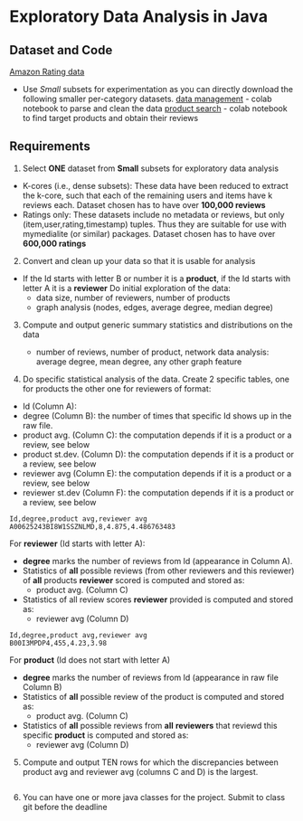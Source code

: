 # Exploratory Data Analysis in Java 
 

## Dataset and Code
[Amazon Rating data](https://nijianmo.github.io/amazon/index.html)
* Use *Small* subsets for experimentation as you can directly download the following smaller per-category datasets.
[data management](https://colab.research.google.com/drive/1Zv6MARGQcrBbLHyjPVVMZVnRWsRnVMpV) - colab notebook to parse and clean the data
[product search](https://colab.research.google.com/drive/12r4KJVbNqjjhiZ6aeiaG809x4-Tg5fm8?usp=sharing) - colab notebook to find target products and obtain their reviews 

## Requirements

1. Select **ONE** dataset from **Small** subsets for exploratory data analysis 
  * K-cores (i.e., dense subsets): These data have been reduced to extract the k-core, such that each of the remaining users and items have k reviews each. Dataset chosen has to have over **100,000 reviews**
  * Ratings only: These datasets include no metadata or reviews, but only (item,user,rating,timestamp) tuples. Thus they are suitable for use with mymedialite (or similar) packages. Dataset chosen has to have over **600,000 ratings**

2.  Convert and clean up your data so that it is usable for analysis
* If the Id starts with letter B or number it is a **product**, if the Id starts with letter A it is a **reviewer** Do initial exploration of the data: 
  * data size, number of reviewers, number of products
  * graph analysis (nodes, edges, average degree, median degree)

3. Compute and output generic summary statistics and distributions on the data
   * number of reviews, number of product, network data analysis: average degree, mean degree, any other graph feature
 
4. Do specific statistical analysis of the data. Create 2 specific tables, one for products the other one for reviewers of format:
  * Id (Column A): 
  * degree (Column B): the number of times that specific Id shows up in the raw file.
  * product avg. (Column C): the computation depends if it is a product or a review, see below
  * product st.dev. (Column D): the computation depends if it is a product or a review, see below
  * reviewer avg (Column E): the computation depends if it is a product or a review, see below
  * reviewer st.dev (Column F): the computation depends if it is a product or a review, see below
```
Id,degree,product avg,reviewer avg
A00625243BI8W1SSZNLMD,8,4.875,4.486763483 
```
For **reviewer** (Id starts with letter A): 
* **degree** marks the number of reviews from Id (appearance in Column A). 
* Statistics of **all** possible reviews (from other reviewers and this reviewer) of **all** products **reviewer** scored is computed and stored as: 
  * product avg. (Column C)
* Statistics of all review scores **reviewer** provided is computed and stored as: 
  * reviewer avg (Column D)

```
Id,degree,product avg,reviewer avg
B00I3MPDP4,455,4.23,3.98
```
For **product** (Id does not start with letter A)
* **degree** marks the number of reviews from Id (appearance in raw file Column B)
* Statistics of **all** possible review of the product is computed and stored as: 
  * product avg. (Column C)
* Statistics of **all** possible reviews from  **all** **reviewers** that reviewd this specific **product** is computed and stored as:
  * reviewer avg (Column D)

5. Compute and output TEN rows for which the discrepancies between product avg and reviewer avg (columns C and D) is the largest. 
``` Id,degree,product avg,reviewer avg
```` 

6. You can have one or more java classes for the project. Submit to class git before the deadline

